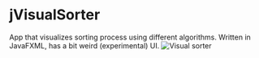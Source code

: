 # jVisualSorter
App that visualizes sorting process using different algorithms. Written in JavaFXML, has a bit weird (experimental) UI.
![Visual sorter](https://i.imgur.com/aCLjxyY.png)
